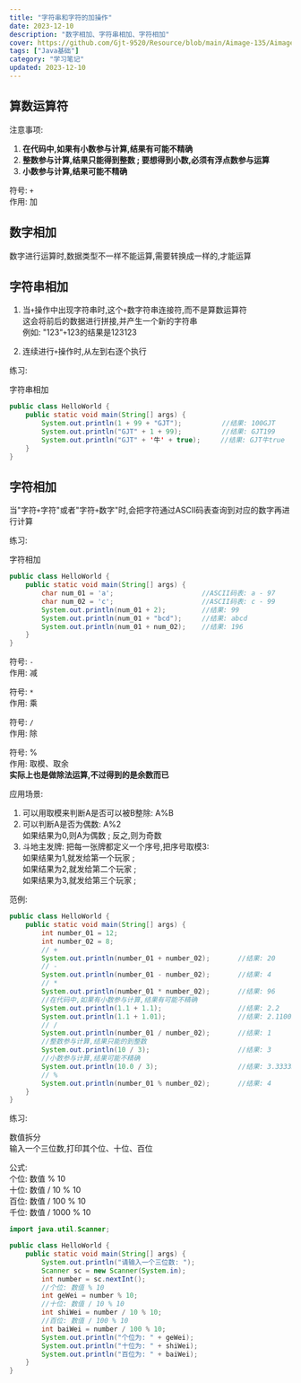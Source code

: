 ```yaml
---
title: "字符串和字符的加操作"
date: 2023-12-10
description: "数字相加、字符串相加、字符相加"
cover: https://github.com/Gjt-9520/Resource/blob/main/Aimage-135/Aimage67.jpg?raw=true
tags: ["Java基础"]
category: "学习笔记"
updated: 2023-12-10
---
```


## 算数运算符

注意事项: 
1. **在代码中,如果有小数参与计算,结果有可能不精确**
2. **整数参与计算,结果只能得到整数 ;  要想得到小数,必须有浮点数参与运算**
3. **小数参与计算,结果可能不精确**

符号: `+`   
作用: 加   

## 数字相加

数字进行运算时,数据类型不一样不能运算,需要转换成一样的,才能运算 

## 字符串相加

1. 当`+`操作中出现字符串时,这个`+`数字符串连接符,而不是算数运算符    
这会将前后的数据进行拼接,并产生一个新的字符串  
例如: "123"`+`123的结果是123123   
  
2. 连续进行`+`操作时,从左到右逐个执行

练习: 

字符串相加

```java
public class HelloWorld {
    public static void main(String[] args) {
        System.out.println(1 + 99 + "GJT");          //结果: 100GJT
        System.out.println("GJT" + 1 + 99);          //结果: GJT199
        System.out.println("GJT" + '牛' + true);     //结果: GJT牛true
    }
}
```

## 字符相加

当"字符`+`字符"或者"字符`+`数字"时,会把字符通过ASCII码表查询到对应的数字再进行计算

练习: 

字符相加

```java
public class HelloWorld {
    public static void main(String[] args) {
        char num_01 = 'a';                      //ASCII码表: a - 97
        char num_02 = 'c';                      //ASCII码表: c - 99
        System.out.println(num_01 + 2);         //结果: 99
        System.out.println(num_01 + "bcd");     //结果: abcd
        System.out.println(num_01 + num_02);    //结果: 196
    }
}
```

符号: `-`   
作用: 减   

符号: `*`   
作用: 乘   
 
符号: `/`  
作用: 除   

符号: %  
作用: 取模、取余     
**实际上也是做除法运算,不过得到的是余数而已**  
  
应用场景: 
1. 可以用取模来判断A是否可以被B整除: A%B  
2. 可以判断A是否为偶数: A%2  
如果结果为0,则A为偶数 ;  反之,则为奇数  
3. 斗地主发牌: 把每一张牌都定义一个序号,把序号取模3:    
如果结果为1,就发给第一个玩家 ;    
如果结果为2,就发给第二个玩家 ;   
如果结果为3,就发给第三个玩家 ;  

范例: 

```java
public class HelloWorld {
    public static void main(String[] args) {
        int number_01 = 12; 
        int number_02 = 8; 
        // +
        System.out.println(number_01 + number_02);       //结果: 20
        // -
        System.out.println(number_01 - number_02);       //结果: 4
        // *
        System.out.println(number_01 * number_02);       //结果: 96
        //在代码中,如果有小数参与计算,结果有可能不精确
        System.out.println(1.1 + 1.1);                   //结果: 2.2
        System.out.println(1.1 + 1.01);                  //结果: 2.1100000000000003
        // /
        System.out.println(number_01 / number_02);       //结果: 1
        //整数参与计算,结果只能的到整数
        System.out.println(10 / 3);                      //结果: 3
        //小数参与计算,结果可能不精确
        System.out.println(10.0 / 3);                    //结果: 3.3333333333333335
        // %
        System.out.println(number_01 % number_02);       //结果: 4
    }
}
```

练习: 

数值拆分   
输入一个三位数,打印其个位、十位、百位   

公式:   
个位: 数值 % 10   
十位: 数值 / 10 % 10  
百位: 数值 / 100 % 10    
千位: 数值 / 1000 % 10    

```java
import java.util.Scanner; 

public class HelloWorld {
    public static void main(String[] args) {
        System.out.println("请输入一个三位数: "); 
        Scanner sc = new Scanner(System.in); 
        int number = sc.nextInt(); 
        //个位: 数值 % 10
        int geWei = number % 10; 
        //十位: 数值 / 10 % 10
        int shiWei = number / 10 % 10; 
        //百位: 数值 / 100 % 10 
        int baiWei = number / 100 % 10; 
        System.out.println("个位为: " + geWei); 
        System.out.println("十位为: " + shiWei); 
        System.out.println("百位为: " + baiWei); 
    }
}
```